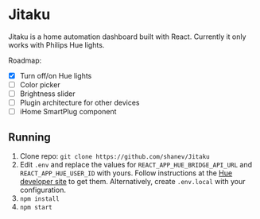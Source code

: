 # Jitaku

Jitaku is a home automation dashboard built with React. Currently it only works with Philips Hue lights.

Roadmap:
- [X] Turn off/on Hue lights
- [ ] Color picker
- [ ] Brightness slider
- [ ] Plugin architecture for other devices
- [ ] iHome SmartPlug component

## Running

1. Clone repo: `git clone https://github.com/shanev/Jitaku`
2. Edit `.env` and replace the values for `REACT_APP_HUE_BRIDGE_API_URL` and `REACT_APP_HUE_USER_ID` with yours. Follow instructions at the [Hue developer site](https://www.developers.meethue.com/documentation/getting-started) to get them. Alternatively, create `.env.local` with your configuration.
3. `npm install`
4. `npm start`

